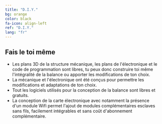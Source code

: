 ```yaml
---
title: "D.I.Y."
bg: orange
color: black
fa-icon: align-left
ref: "D.I.Y."
lang: "fr"
---
```


## Fais le toi même

- Les plans 3D de la structure mécanique, les plans de l'électronique et le code de programmation sont libres, tu peux donc construire toi même l'intégralité de la balance ou apporter les modifications de ton choix. 
- La mécanique et l'électronique ont été conçus pour permettre les modifications et adaptations de ton choix.
- Tout les logiciels utilisés pour la conception de la balance sont libres et gratuits.
- La conception de la carte électronique avec notamment la présence d'un module Wifi permet l'ajout de modules complémentaires esclaves sans fils, facilement intégrables et sans coût d'abonnement complémentaire.
  
